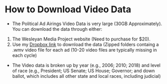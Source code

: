 # How to Download Video Data
* The Political Ad Airings Video Data is very large (30GB Approximately). You can download the data through either:
1) The Wesleyan Media Project website (Need to purchase for $20). 
2) Use my [Dropbox link](https://www.dropbox.com/sh/3sys8nyzc1dtdbc/AAAWytnNcrP6KHfSKV8IwBJMa?dl=0) to download the data (Zipped folders containg a .wmv video file for each ad (10-20 video files are typically missing in each cycle)
* The Video data is broken up by year (e.g., 2006; 2010; 2018) and level of race (e.g., President; US Senate; US House; Governor; and down ballot, which includes all other state and local races, including judicial)
